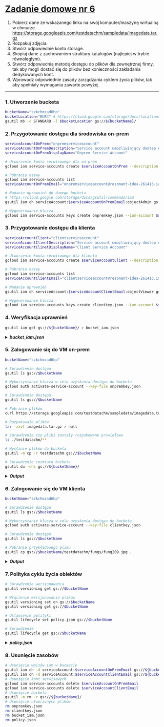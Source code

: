 # [Zadanie domowe nr 6](https://szkolachmury.pl/google-cloud-platform-droga-architekta/tydzien-6-cloud-storage/zadanie-domowe-nr-6/)

1. Pobierz dane ze wskazanego linku na swój komputer/maszynę wirtualną w chmurze.
https://storage.googleapis.com/testdatachm/sampledata/imagedata.tar.gz
2. Rozpakuj zdjęcia.
3. Stwórz odpowiednie konto storage.
4. Skopiuj dane z zachowaniem struktury katalogów (najlepiej w trybie równoległym).
5. Stwórz odpowiednią metodę dostępu do plików dla zewnętrznej firmy, tak aby mogli dostać się do plików bez konieczności zakładania dedykowanych kont.
6. Wprowadź odpowiednie zasady zarządzania cyklem życia plików, tak aby spełniały wymagania zawarte powyżej.

---

### 1. Utworzenie bucketa
```bash
bucketName="szkchmzad6bp"
bucketLocation="EUR4" # https://cloud.google.com/storage/docs/locations#location-dr
gsutil mb -c STANDARD -l $bucketLocation gs://${bucketName}/
```

### 2. Przygotowanie dostępu dla środowiska on-prem
```bash
serviceAccountOnPrem="onpremserviceaccount"
serviceAccountOnPremDescription="Service account umożliwiający dostęp do storage ze środowiska on-prem"
serviceAccountOnPremDisplayName="Onprem Service Account"

# Utworzenie konta serwisowego dla on-prem
gcloud iam service-accounts create $serviceAccountOnPrem --description "$serviceAccountOnPremDescription" --display-name "$serviceAccountOnPremDisplayName"

# Pobranie nazwy
gcloud iam service-accounts list
serviceAccountOnPremEmail="onpremserviceaccount@resonant-idea-261413.iam.gserviceaccount.com"

# Nadanie uprawnień do danego bucketa
# https://cloud.google.com/storage/docs/gsutil/commands/iam
gsutil iam ch serviceAccount:$serviceAccountOnPremEmail:objectAdmin gs://${bucketName}/

# Wygenerowanie klucza
gcloud iam service-accounts keys create onpremkey.json --iam-account $serviceAccountOnPremEmail
```

### 3. Przygotowanie dostępu dla klienta
```bash
serviceAccountClient="clientserviceaccount"
serviceAccountClientDescription="Service account umożliwiający dostęp do storage ze środowiska klienta"
serviceAccountClinetDisplayName="Client Service Account"

# Utworzenie konta serwisowego dla klienta
gcloud iam service-accounts create $serviceAccountClient --description "$serviceAccountClientDescription" --display-name "$serviceAccountClinetDisplayName"

# Pobranie nazwy
gcloud iam service-accounts list
serviceAccountClientEmail="clientserviceaccount@resonant-idea-261413.iam.gserviceaccount.com"

# Nadanie uprawnień 
gsutil iam ch serviceAccount:$serviceAccountClientEmail:objectViewer gs://${bucketName}/

# Wygenerowanie klucza
gcloud iam service-accounts keys create clientkey.json --iam-account $serviceAccountClientEmail
```

### 4. Weryfikacja uprawnień
```bash
gsutil iam get gs://${bucketName}/ > bucket_iam.json
```
<details>
  <summary><b><i>bucket_iam.json</i></b></summary>

```json
{
  "bindings": [
    {
      "members": [
        "projectEditor:resonant-idea-261413", 
        "projectOwner:resonant-idea-261413"
      ], 
      "role": "roles/storage.legacyBucketOwner"
    }, 
    {
      "members": [
        "projectViewer:resonant-idea-261413"
      ], 
      "role": "roles/storage.legacyBucketReader"
    }, 
    {
      "members": [
        "serviceAccount:onpremserviceaccount@resonant-idea-261413.iam.gserviceaccount.com"
      ], 
      "role": "roles/storage.objectAdmin"
    }, 
    {
      "members": [
        "serviceAccount:clientserviceaccount@resonant-idea-261413.iam.gserviceaccount.com"
      ], 
      "role": "roles/storage.objectViewer"
    }
  ], 
  "etag": "CAM="
}
```
</details>

### 5. Zalogowanie się do VM on-prem
```bash
bucketName="szkchmzad6bp"

# Sprawdzenie dostępu
gsutil ls gs://$bucketName

# Wykorzystanie klucza w celu uzyskania dostępu do bucketa
gcloud auth activate-service-account --key-file onpremkey.json

# Sprawdzenie dostępu
gsutil ls gs://$bucketName

# Pobranie plików
curl https://storage.googleapis.com/testdatachm/sampledata/imagedata.tar.gz > imagedata.tar.gz

# Rozpakowaie plików
tar -zxvf imagedata.tar.gz > null

# Sprawdzenie czy pliki zostały rozpakowane prawidłowo
ls ./testdatachm/**

# Wysłanie plików do bucketa
gsutil -m cp -r testdatachm gs://$bucketName

# Sprawdzenie rozmiaru bucketa
gsutil du -chs gs://${bucketName}/

```

<details>
  <summary><b><i>Output</i></b></summary>

```bash
bartosz@zad6onprem:~$ bucketName="szkchmzad6bp"
bartosz@zad6onprem:~$ gsutil ls gs://$bucketName
ServiceException: 401 Anonymous caller does not have storage.objects.list access to szkchmzad6bp.
bartosz@zad6onprem:~$ ls
onpremkey.json
bartosz@zad6onprem:~$ gcloud auth activate-service-account --key-file onpremkey.json
Activated service account credentials for: [onpremserviceaccount@resonant-idea-261413.iam.gserviceaccount.com]
bartosz@zad6onprem:~$ gsutil ls gs://$bucketName
bartosz@zad6onprem:~$ curl https://storage.googleapis.com/testdatachm/sampledata/imagedata.tar.gz > image
data.tar.gz
  % Total    % Received % Xferd  Average Speed   Time    Time     Time  Current
                                 Dload  Upload   Total   Spent    Left  Speed
100 72.8M  100 72.8M    0     0  59.1M      0  0:00:01  0:00:01 --:--:-- 59.1M
bartosz@zad6onprem:~$ tar -zxvf imagedata.tar.gz > null
bartosz@zad6onprem:~$ ls ./testdatachm/**
./testdatachm/fungs:
fung100.jpg  fung155.jpg  fung209.jpg  fung253.jpg  fung302.jpg  fung356.jpg  fung415.jpg  fung57.jpg
{...}
bartosz@zad6onprem:~$ gsutil -m cp -r testdatachm gs://$bucketName
{...}
/ [964/964 files][ 73.6 MiB/ 73.6 MiB] 100% Done 512.4 KiB/s ETA 00:00:00       
Operation completed over 964 objects/73.6 MiB.
bartosz@zad6onprem:~$ gsutil du -chs gs://${bucketName}/
73.61 MiB    gs://szkchmzad6bp
73.61 MiB    total
```
</details>

### 6. Zalogowanie się do VM klienta
```bash
bucketName="szkchmzad6bp"

# Sprawdzenie dostępu
gsutil ls gs://$bucketName

# Wykorzystanie klucza w celu uzyskania dostępu do bucketa
gcloud auth activate-service-account --key-file clientkey.json

# Sprawdzenie dostępu
gsutil ls gs://$bucketName

# Pobranie przykładowego pliku
gsutil cp gs://$bucketName/testdatachm/fungs/fung209.jpg .
```

<details>
  <summary><b><i>Output</i></b></summary>

```bash
bartosz@zad6client:~$ bucketName="szkchmzad6bp"
bartosz@zad6client:~$ gsutil ls gs://$bucketName
ServiceException: 401 Anonymous caller does not have storage.objects.list access to szkchmzad6bp.
bartosz@zad6client:~$ ls
clientkey.json
bartosz@zad6client:~$ gcloud auth activate-service-account --key-file clientkey.json
Activated service account credentials for: [clientserviceaccount@resonant-idea-261413.iam.gserviceaccount.com]
bartosz@zad6client:~$ gsutil ls gs://$bucketName
gs://szkchmzad6bp/testdatachm/
bartosz@zad6client:~$ gsutil cp gs://$bucketName/testdatachm/fungs/fung209.jpg .
Copying gs://szkchmzad6bp/testdatachm/fungs/fung209.jpg...
- [1 files][ 63.5 KiB/ 63.5 KiB]                                                
Operation completed over 1 objects/63.5 KiB.                                     
bartosz@zad6client:~$ ls
clientkey.json  fung209.jpg
```
</details>

### 7. Polityka cyklu życia obiektów
```bash
# Sprawdzenie wersjonowania
gsutil versioning get gs://$bucketName

# Włączenie wersjonowania plików
gsutil versioning set on gs://$bucketName
gsutil versioning get gs://$bucketName

# Ustawienie polityki
gsutil lifecycle set policy.json gs://$bucketName

# Sprawdzenie
gsutil lifecycle get gs://$bucketName
```

<details>
  <summary><b><i>policy.json</i></b></summary>

```bash
{
  "lifecycle": {
    "rule": [
      {
        "action": {
          "type": "SetStorageClass",
          "storageClass": "NEARLINE"
        },
        "condition": {
          "age": 60,
          "matchesStorageClass": ["STANDARD", "MULTI_REGIONAL", "DURABLE_REDUCED_AVAILABILITY"]
        }
      },
      {
        "action": {
          "type": "Delete"
        },
        "condition": {
          "age": 90,
          "isLive": true,
          "matchesStorageClass": ["NEARLINE"]
        }
      },
      {
        "action": {
          "type": "Delete"
        },
        "condition": {
          "age": 10,
          "isLive": false
        }
      }
    ]
  }
}
```
</details>

### 8. Usunięcie zasobów
```bash
# Usunięcie wpisów iam w buckecie
gsutil iam ch -d serviceAccount:$serviceAccountOnPremEmail gs://${bucketName}
gsutil iam ch -d serviceAccount:$serviceAccountClientEmail gs://${bucketName}
# Usunięcie kont serwisowych
gcloud iam service-accounts delete $serviceAccountOnPremEmail
gcloud iam service-accounts delete $serviceAccountClientEmail
# Usunięcie bucketa
gsutil -m rm -r gs://${bucketName}/
# Usunięcie utworzonych plików
rm onpremkey.json
rm clientkey.json
rm bucket_iam.json
rm policy.json
```